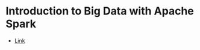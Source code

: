 # Introduction to Big Data with Apache Spark
- [Link](https://courses.edx.org/courses/BerkeleyX/CS100.1x/1T2015/info)
